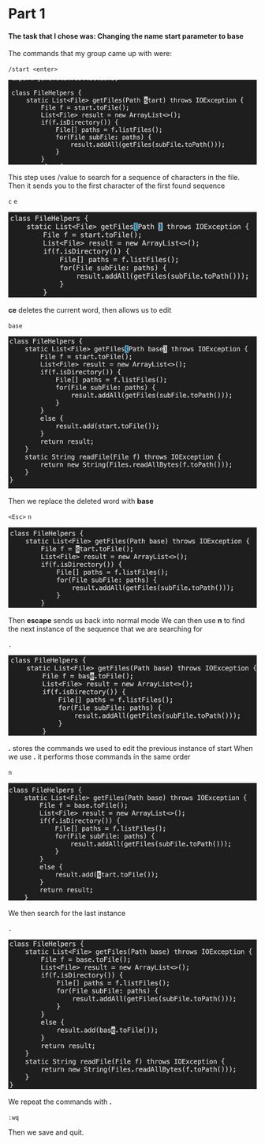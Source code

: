 # Part 1

#### The task that I chose was: Changing the name **start** parameter to **base**

The commands that my group came up with were:

``/start <enter>``

![image1](start.png)

This step uses /value to search for a sequence of characters in the file.
Then it sends you to the first character of the first found sequence

``c``
``e``

![image2](ce.png)

**ce** deletes the current word, then allows us to edit

``base``

![image3](base.png)

Then we replace the deleted word with **base**

``<Esc>``
``n``

![image4](esc_n.png)

Then **escape** sends us back into normal mode
We can then use **n** to find the next instance of the sequence that we are searching for

``.``

![image5](dot.png)

**.** stores the commands we used to edit the previous instance of start
When we use **.** it performs those commands in the same order

``n``

![image6](n2.png)

We then search for the last instance

``.``

![image7](dot2.png)

We repeat the commands with **.**

``:wq``

Then we save and quit.



